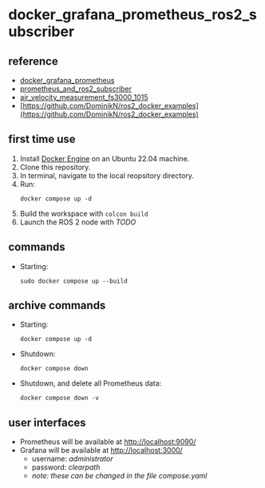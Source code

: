 # docker_grafana_prometheus_ros2_subscriber

## reference
-   [docker_grafana_prometheus](https://github.com/rhysfaultless-cpr/docker_grafana_prometheus)
-   [prometheus_and_ros2_subscriber](https://github.com/rhysfaultless-cpr/prometheus_and_ros2_subscriber)
-   [air_velocity_measurement_fs3000_1015](https://github.com/rhysfaultless-cpr/air_velocity_measurement_fs3000_1015)
-   [https://github.com/DominikN/ros2_docker_examples](https://github.com/DominikN/ros2_docker_examples)

## first time use
1.  Install [Docker Engine](https://docs.docker.com/engine/install/) on an Ubuntu 22.04 machine.
2.  Clone this repository.
3.  In terminal, navigate to the local reopsitory directory.
4.  Run:
    ```
    docker compose up -d
    ```
5.  Build the workspace with `colcon build`
6.  Launch the ROS 2 node with _TODO_

## commands
-   Starting:
    ```
    sudo docker compose up --build
    ```

## archive commands
-   Starting:
    ```
    docker compose up -d
    ```
-   Shutdown:
    ```
    docker compose down
    ```
-   Shutdown, and delete all Prometheus data:
    ```
    docker compose down -v
    ```

## user interfaces
-   Prometheus will be available at [http://localhost:9090/](http://localhost:9090/)
-   Grafana will be available at [http://localhost:3000/](http://localhost:3000/)
    -   username: _administrator_
    -   password: _clearpath_
    -  _note: these can be changed in the file compose.yaml_ 